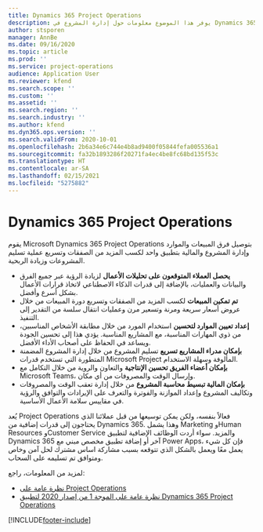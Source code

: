 ```yaml
---
title: Dynamics 365 Project Operations
description: يوفر هذا الموضوع معلومات حول إدارة المشروع في Dynamics 365 Project Operations.
author: stsporen
manager: AnnBe
ms.date: 09/16/2020
ms.topic: article
ms.prod: ''
ms.service: project-operations
audience: Application User
ms.reviewer: kfend
ms.search.scope: ''
ms.custom: ''
ms.assetid: ''
ms.search.region: ''
ms.search.industry: ''
ms.author: kfend
ms.dyn365.ops.version: ''
ms.search.validFrom: 2020-10-01
ms.openlocfilehash: 2b6a34e6c744e4b8ad9400f05844fefa005536a1
ms.sourcegitcommit: fa32b1893286f20271fa4ec4be8fc68bd135f53c
ms.translationtype: HT
ms.contentlocale: ar-SA
ms.lasthandoff: 02/15/2021
ms.locfileid: "5275882"
---
```

# <a name="dynamics-365-project-operations"></a>Dynamics 365 Project Operations

يقوم Microsoft Dynamics 365 Project Operations بتوصيل فرق المبيعات والموارد وإدارة المشروع والمالية بتطبيق واحد لكسب المزيد من الصفقات وتسريع عملية تسليم المشروعات وزيادة الربحية.

-   **يحصل العملاء المتوقعون على تحليلات الأعمال** لزيادة الرؤية عبر جميع الفرق والبيانات والعمليات، بالإضافة إلى قدرات الذكاء الاصطناعي لاتخاذ قرارات الأعمال بشكل أسرع وأفضل.
-   **تم تمكين المبيعات** لكسب المزيد من الصفقات وتسريع دورة المبيعات من خلال عروض أسعار سريعة ومرنة وتسعير مرن وعمليات انتقال سلسة من التقدير إلى التنفيذ.
-   **إعداد تعيين الموارد لتحسين** استخدام المورد من خلال مطابقة الأشخاص المناسبين، من ذوي المهارات المناسبة، مع المشاريع المناسبة. يؤدي هذا إلى تحسين الجودة ويساعد في الحفاظ على أصحاب الأداء الأفضل.
-   **بإمكان مدراء المشاريع تسريع** تسليم المشروع من خلال إدارة المشروع المضمنة المتطورة التي تستخدم قدرات Microsoft Project المألوفة وسهلة الاستخدام.
-   **بإمكان أعضاء الفريق تحسين الإنتاجية** والتعاون والروية من خلال التكامل مع Microsoft Teams، وإرسال الوقت والمصروفات من أي مكان.
-   **بإمكان المالية تبسيط محاسبة المشروع** من خلال إدارة تعقب الوقت والمصروفات وتكاليف المشروع وإعداد الموازنة والفوترة والتعرف على الإيرادات والتوافق والرؤية في مقاييس سلامة الأعمال الأساسية.

يُعد Project Operations فعالاً بنفسه، ولكن يمكن توسيعها من قبل عملائنا الذي يحتاجون إلى قدرات إضافية من Dynamics 365. وهذا يشمل Marketing وHuman Resources وCustomer Service والمزيد. سواء أردت الوظائف الإضافية لتطبيق Dynamics 365 آخر أو إضافة تطبيق مخصص مبني مع Power Apps، فإن كل شيء يعمل معًا ويعمل بالشكل الذي تتوقعه بسبب مشاركة اساس مشترك لحل آمن وخاص ومتوافق تم تسليمه على السحاب.

لمزيد من المعلومات، راجع:

- [نظرة عامة على Project Operations](https://dynamics.microsoft.com/en-us/project-operations/overview/)
- [نظرة عامة على الموجة 1 من إصدار 2020 لتطبيق Dynamics 365 Project Operations](https://docs.microsoft.com/dynamics365-release-plan/2020wave1/dynamics365-project-operations/)



[!INCLUDE[footer-include](includes/footer-banner.md)]